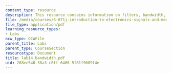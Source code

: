 ```yaml
---
content_type: resource
description: This resource contains information on filters, bandwidth, and Q factor.
file: /media/courses/6-071j-introduction-to-electronics-signals-and-measurement-spring-2006/268ee54638a3c0ff64665f81f9689f4e_lab14_bandwidth.pdf
file_type: application/pdf
learning_resource_types:
- Labs
ocw_type: OCWFile
parent_title: Labs
parent_type: CourseSection
resourcetype: Document
title: lab14_bandwidth.pdf
uid: 268ee546-38a3-c0ff-6466-5f81f9689f4e
---
```

